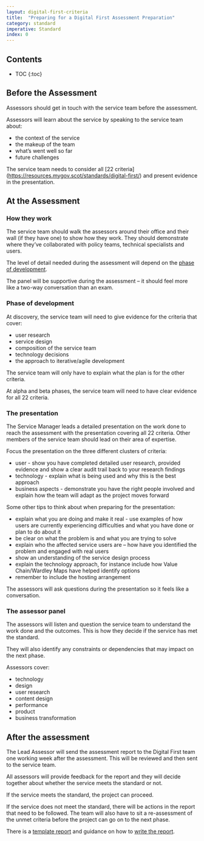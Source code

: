 ```yaml
---
layout: digital-first-criteria
title:  "Preparing for a Digital First Assessment Preparation"
category: standard
imperative: Standard
index: 0
---
```


## Contents

* TOC
{:toc}
<!--TOC max3-->

## Before the Assessment

Assessors should get in touch with the service team before the assessment.

Assessors will learn about the service by speaking to the service team about:
* the context of the service
* the makeup of the team
* what’s went well so far
* future challenges

The service team needs to consider all [22 criteria] (https://resources.mygov.scot/standards/digital-first/) and present evidence in the presentation.

## At the Assessment

### How they work

The service team should walk the assessors around their office and their wall (if they have one) to show how they work. They should demonstrate where they’ve collaborated with policy teams, technical specialists and users.

The level of detail needed during the assessment will depend on the [phase of development](/assessments/agile-overview).

The panel will be supportive during the assessment – it should feel more like a two-way conversation than an exam.

### Phase of development

At discovery, the service team will need to give evidence for the criteria that cover:

* user research
* service design
* composition of the service team
* technology decisions
* the approach to iterative/agile development

The service team will only have to explain what the plan is for the other criteria.

At alpha and beta phases, the service team will need to have clear evidence for all 22 criteria.

### The presentation

The Service Manager leads a detailed presentation on the work done to reach the assessment with the presentation covering all 22 criteria. Other members of the service team should lead on their area of expertise.

Focus the presentation on the three different clusters of criteria:

* user - show you have completed detailed user research, provided evidence and show a clear audit trail back to your research findings
* technology - explain what is being used and why this is the best approach
* business aspects - demonstrate you have the right people involved and explain how the team will adapt as the project moves forward

Some other tips to think about when preparing for the presentation:

* explain what you are doing and make it real - use examples of how users are currently experiencing difficulties and what you have done or plan to do about it
* be clear on what the problem is and what you are trying to solve
* explain who the affected service users are – how have you identified the problem and engaged with real users
* show an understanding of the service design process
* explain the technology approach, for instance include how Value Chain/Wardley Maps have helped identify options
* remember to include the hosting arrangement

The assessors will ask questions during the presentation so it feels like a conversation.

### The assessor panel

The assessors will listen and question the service team to understand the work done and the outcomes. This is how they decide if the service has met the standard.  

They will also identify any constraints or dependencies that may impact on the next phase.

Assessors cover:

* technology
* design
* user research
* content design
* performance
* product
* business transformation

## After the assessment

The Lead Assessor will send the assessment report to the Digital First team one working week after the assessment. This will be reviewed and then sent to the service team.

All assessors will provide feedback for the report and they will decide together about whether the service meets the standard or not.

If the service meets the standard, the project can proceed.

If the service does not meet the standard, there will be actions in the report that need to be followed. The team will also have to sit a re-assessment of the unmet criteria before the project can go on to the next phase.

There is a [template report](/Assessment_report_template.docx) and guidance on how to [write the report](/assessments/assessment-guide-to-writing-the-report). 			
